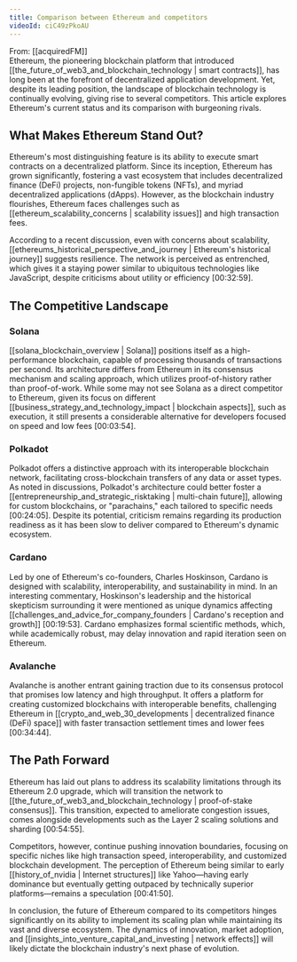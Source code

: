 ```yaml
---
title: Comparison between Ethereum and competitors
videoId: ciC49zPkoAU
---
```


From: [[acquiredFM]] <br/> 
Ethereum, the pioneering blockchain platform that introduced [[the_future_of_web3_and_blockchain_technology | smart contracts]], has long been at the forefront of decentralized application development. Yet, despite its leading position, the landscape of blockchain technology is continually evolving, giving rise to several competitors. This article explores Ethereum's current status and its comparison with burgeoning rivals.

## What Makes Ethereum Stand Out?

Ethereum's most distinguishing feature is its ability to execute smart contracts on a decentralized platform. Since its inception, Ethereum has grown significantly, fostering a vast ecosystem that includes decentralized finance (DeFi) projects, non-fungible tokens (NFTs), and myriad decentralized applications (dApps). However, as the blockchain industry flourishes, Ethereum faces challenges such as [[ethereum_scalability_concerns | scalability issues]] and high transaction fees.

According to a recent discussion, even with concerns about scalability, [[ethereums_historical_perspective_and_journey | Ethereum's historical journey]] suggests resilience. The network is perceived as entrenched, which gives it a staying power similar to ubiquitous technologies like JavaScript, despite criticisms about utility or efficiency <a class="yt-timestamp" data-t="00:32:59">[00:32:59]</a>.

## The Competitive Landscape

### Solana

[[solana_blockchain_overview | Solana]] positions itself as a high-performance blockchain, capable of processing thousands of transactions per second. Its architecture differs from Ethereum in its consensus mechanism and scaling approach, which utilizes proof-of-history rather than proof-of-work. While some may not see Solana as a direct competitor to Ethereum, given its focus on different [[business_strategy_and_technology_impact | blockchain aspects]], such as execution, it still presents a considerable alternative for developers focused on speed and low fees <a class="yt-timestamp" data-t="00:03:54">[00:03:54]</a>.

### Polkadot

Polkadot offers a distinctive approach with its interoperable blockchain network, facilitating cross-blockchain transfers of any data or asset types. As noted in discussions, Polkadot's architecture could better foster a [[entrepreneurship_and_strategic_risktaking | multi-chain future]], allowing for custom blockchains, or "parachains," each tailored to specific needs <a class="yt-timestamp" data-t="00:24:05">[00:24:05]</a>. Despite its potential, criticism remains regarding its production readiness as it has been slow to deliver compared to Ethereum's dynamic ecosystem.

### Cardano

Led by one of Ethereum's co-founders, Charles Hoskinson, Cardano is designed with scalability, interoperability, and sustainability in mind. In an interesting commentary, Hoskinson's leadership and the historical skepticism surrounding it were mentioned as unique dynamics affecting [[challenges_and_advice_for_company_founders | Cardano's reception and growth]] <a class="yt-timestamp" data-t="00:19:53">[00:19:53]</a>. Cardano emphasizes formal scientific methods, which, while academically robust, may delay innovation and rapid iteration seen on Ethereum.

### Avalanche

Avalanche is another entrant gaining traction due to its consensus protocol that promises low latency and high throughput. It offers a platform for creating customized blockchains with interoperable benefits, challenging Ethereum in [[crypto_and_web_30_developments | decentralized finance (DeFi) space]] with faster transaction settlement times and lower fees <a class="yt-timestamp" data-t="00:34:44">[00:34:44]</a>.

## The Path Forward

Ethereum has laid out plans to address its scalability limitations through its Ethereum 2.0 upgrade, which will transition the network to [[the_future_of_web3_and_blockchain_technology | proof-of-stake consensus]]. This transition, expected to ameliorate congestion issues, comes alongside developments such as the Layer 2 scaling solutions and sharding <a class="yt-timestamp" data-t="00:54:55">[00:54:55]</a>.

Competitors, however, continue pushing innovation boundaries, focusing on specific niches like high transaction speed, interoperability, and customized blockchain development. The perception of Ethereum being similar to early [[history_of_nvidia | Internet structures]] like Yahoo—having early dominance but eventually getting outpaced by technically superior platforms—remains a speculation <a class="yt-timestamp" data-t="00:41:50">[00:41:50]</a>.

In conclusion, the future of Ethereum compared to its competitors hinges significantly on its ability to implement its scaling plan while maintaining its vast and diverse ecosystem. The dynamics of innovation, market adoption, and [[insights_into_venture_capital_and_investing | network effects]] will likely dictate the blockchain industry's next phase of evolution.